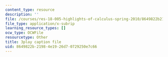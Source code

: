 ```yaml
---
content_type: resource
description: ''
file: /courses/res-18-005-highlights-of-calculus-spring-2010/8649822b21984e1926d70729250e7c66_tBBJ2TSTa1Q.srt
file_type: application/x-subrip
learning_resource_types: []
ocw_type: OCWFile
resourcetype: Other
title: 3play caption file
uid: 8649822b-2198-4e19-26d7-0729250e7c66
---
```

